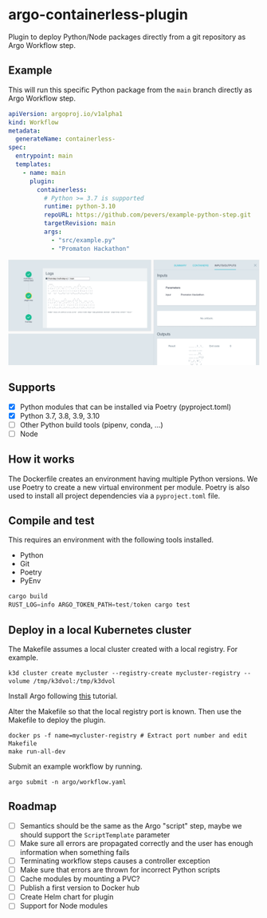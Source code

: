 # argo-containerless-plugin

Plugin to deploy Python/Node packages directly from a git repository as Argo Workflow step. 

## Example

This will run this specific Python package from the `main` branch directly as Argo Workflow step.

```yaml
apiVersion: argoproj.io/v1alpha1
kind: Workflow
metadata:
  generateName: containerless-
spec:
  entrypoint: main
  templates:
    - name: main
      plugin:
        containerless:
          # Python >= 3.7 is supported
          runtime: python-3.10
          repoURL: https://github.com/pevers/example-python-step.git
          targetRevision: main
          args:
            - "src/example.py"
            - "Promaton Hackathon"
```

![screenshot](screenshot.png)

## Supports

- [x] Python modules that can be installed via Poetry (pyproject.toml)
- [x] Python 3.7, 3.8, 3.9, 3.10
- [ ] Other Python build tools (pipenv, conda, ...)
- [ ] Node

## How it works

The Dockerfile creates an environment having multiple Python versions. We use Poetry to create a new virtual environment per module. Poetry is also used to install all project dependencies via a `pyproject.toml` file.

## Compile and test

This requires an environment with the following tools installed.

- Python
- Git
- Poetry
- PyEnv

```rust
cargo build
RUST_LOG=info ARGO_TOKEN_PATH=test/token cargo test
```

## Deploy in a local Kubernetes cluster

The Makefile assumes a local cluster created with a local registry. For example.

```console
k3d cluster create mycluster --registry-create mycluster-registry --volume /tmp/k3dvol:/tmp/k3dvol
```

Install Argo following [this](https://argoproj.github.io/argo-workflows/quick-start/) tutorial.

Alter the Makefile so that the local registry port is known. Then use the Makefile to deploy the plugin.

```console
docker ps -f name=mycluster-registry # Extract port number and edit Makefile
make run-all-dev
```

Submit an example workflow by running.

```console
argo submit -n argo/workflow.yaml
```

## Roadmap
- [ ] Semantics should be the same as the Argo "script" step, maybe we should support the `ScriptTemplate` parameter
- [ ] Make sure all errors are propagated correctly and the user has enough information when something fails
- [ ] Terminating workflow steps causes a controller exception
- [ ] Make sure that errors are thrown for incorrect Python scripts
- [ ] Cache modules by mounting a PVC?
- [ ] Publish a first version to Docker hub
- [ ] Create Helm chart for plugin
- [ ] Support for Node modules